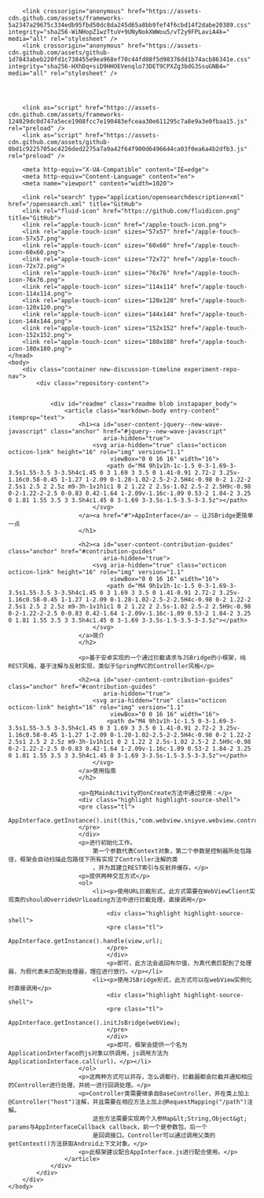 <!DOCTYPE html>
<html lang="en" class=" is-copy-enabled is-u2f-enabled">
<head prefix="og: http://ogp.me/ns# fb: http://ogp.me/ns/fb# object: http://ogp.me/ns/object# article: http://ogp.me/ns/article# profile: http://ogp.me/ns/profile#">
        <meta charset='utf-8'>

        <link crossorigin="anonymous" href="https://assets-cdn.github.com/assets/frameworks-5a2347a29675c334edb95fbd50dc8da245d65a8bb9fef4f6cbd14f2dabe20389.css" integrity="sha256-WiNHopZ1wzTtuV+9UNyNokXWWou5/vT2y9FPLaviA4k=" media="all" rel="stylesheet" />
        <link crossorigin="anonymous" href="https://assets-cdn.github.com/assets/github-1d7843abeb220fd1c738455e9ea968ef70c44fd08f5d98376dd1b74acb86341e.css" integrity="sha256-HXhDq+siD9HHOEVenqlo73DET9CPXZg3bdG3SsuGNB4=" media="all" rel="stylesheet" />




        <link as="script" href="https://assets-cdn.github.com/assets/frameworks-124029dc0d747a5ece1908fcc7e190483efceaa30e611295c7a8e9a3e0fbaa15.js" rel="preload" />
        <link as="script" href="https://assets-cdn.github.com/assets/github-0bd1c9225705ac4226ded2275a7a9a42f64f900d6496644ca03f0ea6a4b2dfb3.js" rel="preload" />

        <meta http-equiv="X-UA-Compatible" content="IE=edge">
        <meta http-equiv="Content-Language" content="en">
        <meta name="viewport" content="width=1020">

        <link rel="search" type="application/opensearchdescription+xml" href="/opensearch.xml" title="GitHub">
        <link rel="fluid-icon" href="https://github.com/fluidicon.png" title="GitHub">
        <link rel="apple-touch-icon" href="/apple-touch-icon.png">
        <link rel="apple-touch-icon" sizes="57x57" href="/apple-touch-icon-57x57.png">
        <link rel="apple-touch-icon" sizes="60x60" href="/apple-touch-icon-60x60.png">
        <link rel="apple-touch-icon" sizes="72x72" href="/apple-touch-icon-72x72.png">
        <link rel="apple-touch-icon" sizes="76x76" href="/apple-touch-icon-76x76.png">
        <link rel="apple-touch-icon" sizes="114x114" href="/apple-touch-icon-114x114.png">
        <link rel="apple-touch-icon" sizes="120x120" href="/apple-touch-icon-120x120.png">
        <link rel="apple-touch-icon" sizes="144x144" href="/apple-touch-icon-144x144.png">
        <link rel="apple-touch-icon" sizes="152x152" href="/apple-touch-icon-152x152.png">
        <link rel="apple-touch-icon" sizes="180x180" href="/apple-touch-icon-180x180.png">
    </head>
    <body>
        <div class="container new-discussion-timeline experiment-repo-nav">
            <div class="repository-content">


                <div id="readme" class="readme blob instapaper_body">
                    <article class="markdown-body entry-content" itemprop="text">
                        <h1><a id="user-content-jquery--new-wave-javascript" class="anchor" href="#jquery--new-wave-javascript"
                               aria-hidden="true">
                            <svg aria-hidden="true" class="octicon octicon-link" height="16" role="img" version="1.1"
                                 viewBox="0 0 16 16" width="16">
                                <path d="M4 9h1v1h-1c-1.5 0-3-1.69-3-3.5s1.55-3.5 3-3.5h4c1.45 0 3 1.69 3 3.5 0 1.41-0.91 2.72-2 3.25v-1.16c0.58-0.45 1-1.27 1-2.09 0-1.28-1.02-2.5-2-2.5H4c-0.98 0-2 1.22-2 2.5s1 2.5 2 2.5z m9-3h-1v1h1c1 0 2 1.22 2 2.5s-1.02 2.5-2 2.5H9c-0.98 0-2-1.22-2-2.5 0-0.83 0.42-1.64 1-2.09v-1.16c-1.09 0.53-2 1.84-2 3.25 0 1.81 1.55 3.5 3 3.5h4c1.45 0 3-1.69 3-3.5s-1.5-3.5-3-3.5z"></path>
                            </svg>
                        </a><a href="#">AppInterface</a> — 让JSBridge更简单一点
                        </h1>

                        <h2><a id="user-content-contribution-guides" class="anchor" href="#contribution-guides"
                               aria-hidden="true">
                            <svg aria-hidden="true" class="octicon octicon-link" height="16" role="img" version="1.1"
                                 viewBox="0 0 16 16" width="16">
                                <path d="M4 9h1v1h-1c-1.5 0-3-1.69-3-3.5s1.55-3.5 3-3.5h4c1.45 0 3 1.69 3 3.5 0 1.41-0.91 2.72-2 3.25v-1.16c0.58-0.45 1-1.27 1-2.09 0-1.28-1.02-2.5-2-2.5H4c-0.98 0-2 1.22-2 2.5s1 2.5 2 2.5z m9-3h-1v1h1c1 0 2 1.22 2 2.5s-1.02 2.5-2 2.5H9c-0.98 0-2-1.22-2-2.5 0-0.83 0.42-1.64 1-2.09v-1.16c-1.09 0.53-2 1.84-2 3.25 0 1.81 1.55 3.5 3 3.5h4c1.45 0 3-1.69 3-3.5s-1.5-3.5-3-3.5z"></path>
                            </svg>
                        </a>简介
                        </h2>

                        <p>基于安卓实现的一个通过拦截请求与JSBridge的小框架，纯REST风格，基于注解与反射实现，类似于SpringMVC的Controller风格</p>

                        <h2><a id="user-content-contribution-guides" class="anchor" href="#contribution-guides"
                               aria-hidden="true">
                            <svg aria-hidden="true" class="octicon octicon-link" height="16" role="img" version="1.1"
                                 viewBox="0 0 16 16" width="16">
                                <path d="M4 9h1v1h-1c-1.5 0-3-1.69-3-3.5s1.55-3.5 3-3.5h4c1.45 0 3 1.69 3 3.5 0 1.41-0.91 2.72-2 3.25v-1.16c0.58-0.45 1-1.27 1-2.09 0-1.28-1.02-2.5-2-2.5H4c-0.98 0-2 1.22-2 2.5s1 2.5 2 2.5z m9-3h-1v1h1c1 0 2 1.22 2 2.5s-1.02 2.5-2 2.5H9c-0.98 0-2-1.22-2-2.5 0-0.83 0.42-1.64 1-2.09v-1.16c-1.09 0.53-2 1.84-2 3.25 0 1.81 1.55 3.5 3 3.5h4c1.45 0 3-1.69 3-3.5s-1.5-3.5-3-3.5z"></path>
                            </svg>
                        </a>使用指南
                        </h2>

                        <p>在MainActivity的onCreate方法中通过使用：</p>
                        <div class="highlight highlight-source-shell">
                        <pre class="tl">
                            AppInterface.getInstance().init(this,"com.webview.sniyve.webview.controllers");
                        </pre>
                        </div>
                        <p>进行初始化工作。
                            第一个参数代表Context对象，第二个参数是控制器所处包路径，框架会自动扫描此包路径下所有实现了Controller注解的类
                            ，并为其建立REST索引与反射并缓存。</p>
                        <p>提供两种交互方式</p>
                        <ol>
                            <li><p>使用URL拦截形式，此方式需要在WebViewClient实现类的shouldOverrideUrlLoading方法中进行拦截处理，直接调用</p>

                                <div class="highlight highlight-source-shell">
                                <pre class="tl">
                                    AppInterface.getInstance().handle(view,url);
                                </pre>
                                </div>
                                <p>即可，此方法会返回布尔值，为真代表匹配到了处理器，为假代表未匹配到处理器，理应进行放行。</p></li>
                            <li><p>使用JSBridge形式，此方式可以在webView实例化时直接调用</p>
                                <div class="highlight highlight-source-shell">
                                <pre class="tl">
                                    AppInterface.getInstance().initJsBridge(webView);
                                </pre>
                                </div>
                                <p>即可，框架会提供一个名为ApplicationInterface的js对象以供调用，js调用方法为ApplicationInterface.call(url)。</p></li>
                        </ol>
                        <p>这两种方式可以并存，怎么调都行，拦截器都会拦截并通知相应的Controller进行处理，并统一进行回调处理。</p>
                        <p>Controller类需要继承自BaseController，并在类上加上@Controller("host")注解，并且需要在相应方法上加上@RequestMapping("/path")注解。
                            这些方法需要实现两个入参Map&lt;String,Object&gt; params与AppInterfaceCallback callback，前一个是参数包，后一个
                            是回调接口。Controller可以通过调用父类的getContext()方法获取Android上下文对象。</p>
                        <p>此框架建议配合AppInterface.js进行配合使用。</p>
                    </article>
                </div>
            </div>
        </div>
    </body>
</html>

